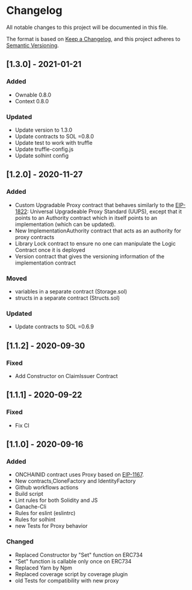 # Changelog
All notable changes to this project will be documented in this file.

The format is based on [Keep a Changelog](https://keepachangelog.com/en/1.0.0/),
and this project adheres to [Semantic Versioning](https://semver.org/spec/v2.0.0.html).

## [1.3.0] - 2021-01-21
### Added
- Ownable 0.8.0
- Context 0.8.0
### Updated
- Update version to 1.3.0
- Update contracts to SOL =0.8.0
- Update test to work with truffle
- Update truffle-config.js
- Update solhint config

## [1.2.0] - 2020-11-27
### Added
- Custom Upgradable Proxy contract that behaves similarly to the [EIP-1822](https://eips.ethereum.org/EIPS/eip-1822): Universal Upgradeable Proxy Standard (UUPS), except that it points to an Authority contract which in itself points to an implementation (which can be updated).
- New ImplementationAuthority contract that acts as an authority for proxy contracts
- Library Lock contract to ensure no one can manipulate the Logic Contract once it is deployed
- Version contract that gives the versioning information of the implementation contract
### Moved
- variables in a separate contract (Storage.sol)
- structs in a separate contract (Structs.sol)
### Updated
- Update contracts to SOL =0.6.9

## [1.1.2] - 2020-09-30
### Fixed
- Add Constructor on ClaimIssuer Contract

## [1.1.1] - 2020-09-22
### Fixed
- Fix CI

## [1.1.0] - 2020-09-16
### Added
- ONCHAINID contract uses Proxy based on [EIP-1167](https://eips.ethereum.org/EIPS/eip-1167).
- New contracts,CloneFactory and IdentityFactory
- Github workflows actions
- Build script
- Lint rules for both Solidity and JS
- Ganache-Cli
- Rules for eslint (eslintrc)
- Rules for solhint
- new Tests for Proxy behavior

### Changed
- Replaced Constructor by "Set" function on ERC734
- "Set" function is callable only once on ERC734
- Replaced Yarn by Npm
- Replaced coverage script by coverage plugin
- old Tests for compatibility with new proxy
